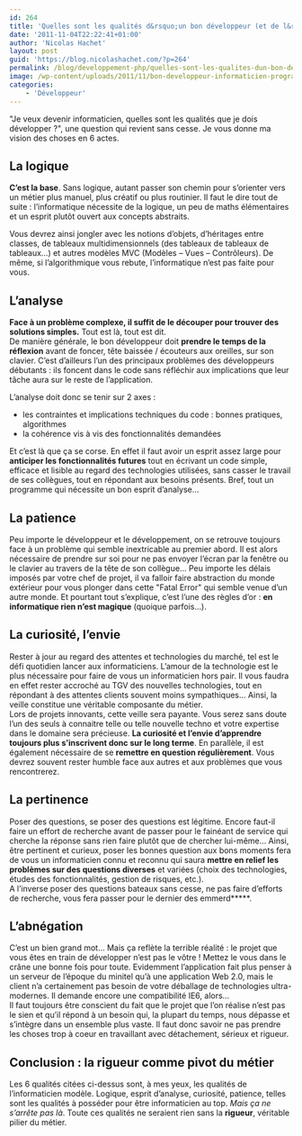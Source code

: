 ```yaml
---
id: 264
title: 'Quelles sont les qualités d&rsquo;un bon développeur (et de l&rsquo;informaticien en général) ?'
date: '2011-11-04T22:22:41+01:00'
author: 'Nicolas Hachet'
layout: post
guid: 'https://blog.nicolashachet.com/?p=264'
permalink: /blog/developpement-php/quelles-sont-les-qualites-dun-bon-developpeur-et-de-linformaticien-en-general/
image: /wp-content/uploads/2011/11/bon-developpeur-informaticien-programmeur-700x525.jpg
categories:
    - 'Développeur'
---
```


"Je veux devenir informaticien, quelles sont les qualités que je dois développer ?", une question qui revient sans cesse. Je vous donne ma vision des choses en 6 actes.

## La logique

**C’est la base**. Sans logique, autant passer son chemin pour s’orienter vers un métier plus manuel, plus créatif ou plus routinier. Il faut le dire tout de suite : l’informatique nécessite de la logique, un peu de maths élémentaires et un esprit plutôt ouvert aux concepts abstraits.

Vous devrez ainsi jongler avec les notions d’objets, d’héritages entre classes, de tableaux multidimensionnels (des tableaux de tableaux de tableaux…) et autres modèles MVC (Modèles – Vues – Contrôleurs). De même, si l’algorithmique vous rebute, l’informatique n’est pas faite pour vous.

## L’analyse

**Face à un problème complexe, il suffit de le découper pour trouver des solutions simples.** Tout est là, tout est dit.  
De manière générale, le bon développeur doit **prendre le temps de la réflexion** avant de foncer, tête baissée / écouteurs aux oreilles, sur son clavier. C’est d’ailleurs l’un des principaux problèmes des développeurs débutants : ils foncent dans le code sans réfléchir aux implications que leur tâche aura sur le reste de l’application.

L’analyse doit donc se tenir sur 2 axes :

- les contraintes et implications techniques du code : bonnes pratiques, algorithmes
- la cohérence vis à vis des fonctionnalités demandées

Et c’est là que ça se corse. En effet il faut avoir un esprit assez large pour **anticiper les fonctionnalités futures** tout en écrivant un code simple, efficace et lisible au regard des technologies utilisées, sans casser le travail de ses collègues, tout en répondant aux besoins présents. Bref, tout un programme qui nécessite un bon esprit d’analyse…

## La patience

Peu importe le développeur et le développement, on se retrouve toujours face à un problème qui semble inextricable au premier abord. Il est alors nécessaire de prendre sur soi pour ne pas envoyer l’écran par la fenêtre ou le clavier au travers de la tête de son collègue… Peu importe les délais imposés par votre chef de projet, il va falloir faire abstraction du monde extérieur pour vous plonger dans cette "Fatal Error" qui semble venue d’un autre monde. Et pourtant tout s’explique, c’est l’une des règles d’or : **en informatique rien n’est magique** (quoique parfois…).

## La curiosité, l’envie

Rester à jour au regard des attentes et technologies du marché, tel est le défi quotidien lancer aux informaticiens. L’amour de la technologie est le plus nécessaire pour faire de vous un informaticien hors pair. Il vous faudra en effet rester accroché au TGV des nouvelles technologies, tout en répondant à des attentes clients souvent moins sympathiques… Ainsi, la veille constitue une véritable composante du métier.  
Lors de projets innovants, cette veille sera payante. Vous serez sans doute l’un des seuls à connaitre telle ou telle nouvelle techno et votre expertise dans le domaine sera précieuse. **La curiosité et l’envie d’apprendre toujours plus s’inscrivent donc sur le long terme**. En parallèle, il est également nécessaire de se **remettre en question régulièrement**. Vous devrez souvent rester humble face aux autres et aux problèmes que vous rencontrerez.

## La pertinence

Poser des questions, se poser des questions est légitime. Encore faut-il faire un effort de recherche avant de passer pour le fainéant de service qui cherche la réponse sans rien faire plutôt que de chercher lui-même… Ainsi, être pertinent et curieux, poser les bonnes question aux bons moments fera de vous un informaticien connu et reconnu qui saura **mettre en relief les problèmes sur des questions diverses** et variées (choix des technologies, études des fonctionnalités, gestion de risques, etc.).  
A l’inverse poser des questions bateaux sans cesse, ne pas faire d’efforts de recherche, vous fera passer pour le dernier des emmerd\*\*\*\*\*.

## L’abnégation

C’est un bien grand mot… Mais ça reflète la terrible réalité : le projet que vous êtes en train de développer n’est pas le vôtre ! Mettez le vous dans le crâne une bonne fois pour toute. Evidemment l’application fait plus penser à un serveur de l’époque du minitel qu’à une application Web 2.0, mais le client n’a certainement pas besoin de votre déballage de technologies ultra-modernes. Il demande encore une compatibilité IE6, alors…  
Il faut toujours être conscient du fait que le projet que l’on réalise n’est pas le sien et qu’il répond à un besoin qui, la plupart du temps, nous dépasse et s’intègre dans un ensemble plus vaste. Il faut donc savoir ne pas prendre les choses trop à coeur en travaillant avec détachement, sérieux et rigueur.

## Conclusion : la rigueur comme pivot du métier

Les 6 qualités citées ci-dessus sont, à mes yeux, les qualités de l’informaticien modèle. Logique, esprit d’analyse, curiosité, patience, telles sont les qualités à posséder pour être informaticien au top. *Mais ça ne s’arrête pas là*. Toute ces qualités ne seraient rien sans la **rigueur**, véritable pilier du métier.
